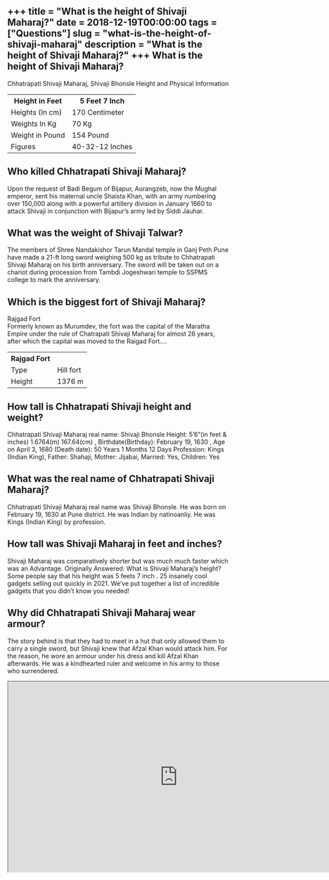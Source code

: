 +++
title = "What is the height of Shivaji Maharaj?"
date = 2018-12-19T00:00:00
tags = ["Questions"]
slug = "what-is-the-height-of-shivaji-maharaj"
description = "What is the height of Shivaji Maharaj?"
+++
What is the height of Shivaji Maharaj?
--------------------------------------

Chhatrapati Shivaji Maharaj, Shivaji Bhonsle Height and Physical Information

<table><tr><th>Height in Feet</th><th>5 Feet 7 Inch</th></tr><tr><td>Heights (In cm)</td><td>170 Centimeter</td></tr><tr><td>Weights In Kg</td><td>70 Kg</td></tr><tr><td>Weight in Pound</td><td>154 Pound</td></tr><tr><td>Figures</td><td>40-32-12 Inches</td></tr></table>

Who killed Chhatrapati Shivaji Maharaj?
---------------------------------------

Upon the request of Badi Begum of Bijapur, Aurangzeb, now the Mughal emperor, sent his maternal uncle Shaista Khan, with an army numbering over 150,000 along with a powerful artillery division in January 1660 to attack Shivaji in conjunction with Bijapur’s army led by Siddi Jauhar.

What was the weight of Shivaji Talwar?
--------------------------------------

The members of Shree Nandakishor Tarun Mandal temple in Ganj Peth Pune have made a 21-ft long sword weighing 500 kg as tribute to Chhatrapati Shivaji Maharaj on his birth anniversary. The sword will be taken out on a chariot during procession from Tambdi Jogeshwari temple to SSPMS college to mark the anniversary.

Which is the biggest fort of Shivaji Maharaj?
---------------------------------------------

Rajgad Fort  
Formerly known as Murumdev, the fort was the capital of the Maratha Empire under the rule of Chatrapati Shivaji Maharaj for almost 26 years, after which the capital was moved to the Raigad Fort….

<table><tr><th>Rajgad Fort</th></tr><tr><td>Type</td><td>Hill fort</td></tr><tr><td>Height</td><td>1376 m</td></tr></table>

How tall is Chhatrapati Shivaji height and weight?
--------------------------------------------------

Chhatrapati Shivaji Maharaj real name: Shivaji Bhonsle Height: 5’6”(in feet &amp; inches) 1.6764(m) 167.64(cm) , Birthdate(Birthday): February 19, 1630 , Age on April 3, 1680 (Death date): 50 Years 1 Months 12 Days Profession: Kings (Indian King), Father: Shahaji, Mother: Jijabai, Married: Yes, Children: Yes

What was the real name of Chhatrapati Shivaji Maharaj?
------------------------------------------------------

Chhatrapati Shivaji Maharaj real name was Shivaji Bhonsle. He was born on February 19, 1630 at Pune district. He was Indian by natinoanliy. He was Kings (Indian King) by profession.

How tall was Shivaji Maharaj in feet and inches?
------------------------------------------------

Shivaji Maharaj was comparatively shorter but was much much faster which was an Advantage. Originally Answered: What is Shivaji Maharaj’s height? Some people say that his height was 5 feets 7 inch . 25 insanely cool gadgets selling out quickly in 2021. We’ve put together a list of incredible gadgets that you didn’t know you needed!

Why did Chhatrapati Shivaji Maharaj wear armour?
------------------------------------------------

The story behind is that they had to meet in a hut that only allowed them to carry a single sword, but Shivaji knew that Afzal Khan would attack him. For the reason, he wore an armour under his dress and kill Afzal Khan afterwards. He was a kindhearted ruler and welcome in his army to those who surrendered.

<iframe allow="accelerometer; autoplay; clipboard-write; encrypted-media; gyroscope; picture-in-picture" allowfullscreen="" class="__youtube_prefs__  epyt-is-override  no-lazyload" data-no-lazy="1" data-origheight="433" data-origwidth="770" data-skipgform_ajax_framebjll="" height="433" id="_ytid_55734" loading="lazy" src="https://www.youtube.com/embed/tYXntOgBUN4?enablejsapi=1&autoplay=0&cc_load_policy=0&cc_lang_pref=&iv_load_policy=1&loop=0&modestbranding=0&rel=1&fs=1&playsinline=0&autohide=2&theme=dark&color=red&controls=1&" title="YouTube player" width="770"></iframe>